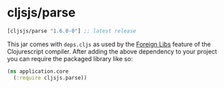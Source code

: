 # cljsjs/parse

[](dependency)
```clojure
[cljsjs/parse "1.6.0-0"] ;; latest release
```
[](/dependency)

This jar comes with `deps.cljs` as used by the [Foreign Libs][flibs] feature
of the Clojurescript compiler. After adding the above dependency to your project
you can require the packaged library like so:

```clojure
(ns application.core
  (:require cljsjs.parse))
```

[flibs]: https://github.com/clojure/clojurescript/wiki/Packaging-Foreign-Dependencies

